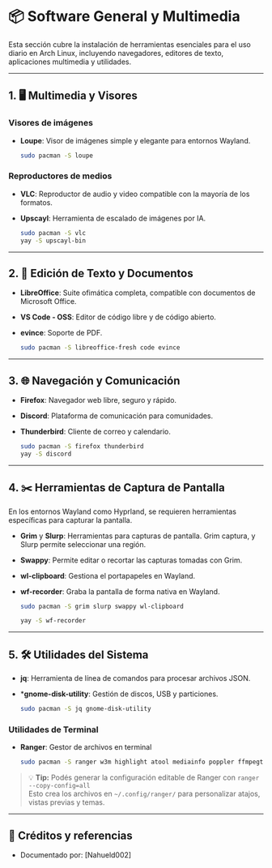 # 📦 Software General y Multimedia

Esta sección cubre la instalación de herramientas esenciales para el uso diario en Arch Linux, incluyendo navegadores, editores de texto, aplicaciones multimedia y utilidades.

---

## 1. 🖥️ Multimedia y Visores

### Visores de imágenes

* **Loupe**: Visor de imágenes simple y elegante para entornos Wayland.

    ```bash
    sudo pacman -S loupe
    ```

### Reproductores de medios

* **VLC**: Reproductor de audio y video compatible con la mayoría de los formatos.
* **Upscayl**: Herramienta de escalado de imágenes por IA.

    ```bash
    sudo pacman -S vlc
    yay -S upscayl-bin
    ```

---

## 2. 📝 Edición de Texto y Documentos

* **LibreOffice**: Suite ofimática completa, compatible con documentos de Microsoft Office.
* **VS Code - OSS**: Editor de código libre y de código abierto.
* **evince**: Soporte de PDF.

    ```bash
    sudo pacman -S libreoffice-fresh code evince

    ```

---

## 3. 🌐 Navegación y Comunicación

* **Firefox**: Navegador web libre, seguro y rápido.
* **Discord**: Plataforma de comunicación para comunidades.
* **Thunderbird**: Cliente de correo y calendario.

    ```bash
    sudo pacman -S firefox thunderbird
    yay -S discord
    ```

---

## 4. ✂️ Herramientas de Captura de Pantalla

En los entornos Wayland como Hyprland, se requieren herramientas específicas para capturar la pantalla.

* **Grim** y **Slurp**: Herramientas para capturas de pantalla. Grim captura, y Slurp permite seleccionar una región.
* **Swappy**: Permite editar o recortar las capturas tomadas con Grim.
* **wl-clipboard**: Gestiona el portapapeles en Wayland.
* **wf-recorder**: Graba la pantalla de forma nativa en Wayland.

    ```bash
    sudo pacman -S grim slurp swappy wl-clipboard
    ```
    
    ```bash
    yay -S wf-recorder
    ```
---

## 5. 🛠️ Utilidades del Sistema

* **jq**: Herramienta de línea de comandos para procesar archivos JSON.
* ***gnome-disk-utility**: Gestión de discos, USB y particiones.

    ```bash
    sudo pacman -S jq gnome-disk-utility
    ```
    
### Utilidades de Terminal

* **Ranger**: Gestor de archivos en terminal

    ```bash
    sudo pacman -S ranger w3m highlight atool mediainfo poppler ffmpegthumbnailer
    ```

> 💡 **Tip:** Podés generar la configuración editable de Ranger con `ranger --copy-config=all`  
> Esto crea los archivos en `~/.config/ranger/` para personalizar atajos, vistas previas y temas.

---

## 📁 Créditos y referencias

* Documentado por: \[Nahueld002]